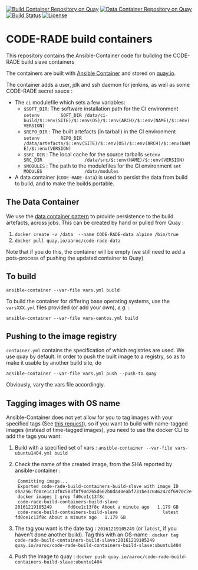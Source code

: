 [![Build Container Repository on Quay](https://quay.io/repository/aaroc/code-rade-build-containers-build-slave/status "Docker Repository on Quay")](https://quay.io/repository/aaroc/code-rade-build-containers-build-slave) [![Data Container Repository on Quay](https://quay.io/repository/aaroc/code-rade-data/status "Docker Repository on Quay")](https://quay.io/repository/aaroc/code-rade-data) [![Build Status](https://ci.sagrid.ac.za/job/build-container/badge/icon)](https://ci.sagrid.ac.za/job/build-container)  [![License](https://img.shields.io/badge/License-Apache%202.0-blue.svg)](https://opensource.org/licenses/Apache-2.0)

# CODE-RADE build containers

This repository contains the Ansible-Container code for building the CODE-RADE build slave containers

The containers are built with [Ansible Container](http://docs.ansible.com/ansible-container) and stored on [quay.io](https://quay.io).

The container adds a user, jdk and ssh daemon for jenkins, as well as some CODE-RADE secret sauce :

  * The `ci` modulefile which sets a few variables:
    * `$SOFT_DIR`: The software installation path for the CI environment
      `setenv        SOFT_DIR /data/ci-build/$::env(SITE)/$::env(OS)/$::env(ARCH)/$::env(NAME)/$::env(VERSION)`
    * `$REPO_DIR` : The built artefacts (in tarball) in the CI environment
      `setenv        REPO_DIR               /data/artefacts/$::env(SITE)/$::env(OS)/$::env(ARCH)/$::env(NAME)/$::env(VERSION)`
    * `$SRC_DIR` : The local cache for the source tarballs
      `setenv        SRC_DIR                /data/src/$::env(NAME)/$::env(VERSION)`
    * `$MODULES` : The path to the modulefiles for the CI environment
      `set           MODULES                /data/modules`
  * A data container (`CODE-RADE-data`) is used to persist the data from build to build, and to make the builds portable.

## The Data Container

We use the [data container pattern](https://docs.docker.com/engine/tutorials/dockervolumes/#/data-volumes) to provide persistence to the build artefacts, across jobs. This can be created by hand or pulled from Quay :

  1. `docker create -v /data  --name CODE-RADE-data alpine /bin/true`
  1. `docker pull quay.io/aaroc/code-rade-data`

Note that if you do this, the container will be empty (we  still  need to add a pots-process of pushing the updated container to Quay)

## To build

`ansible-container --var-file vars.yml build`

To build the container for differing base operating systems, use the `varsXXX.yml` files provided (or add your own), _e.g._ :

```
ansible-container --var-file vars-centos.yml build
```

## Pushing to the image registry

`container.yml` contains the specification of which registries are used. We use quay by default. In order to push the built image to a registry, so as to make it usable by another build site, do

```
ansible-container --var-file vars.yml push --push-to quay
```

Obviously, vary the vars file accordingly.

## Tagging images with OS name

Ansible-Container does not yet allow for you to tag images with your specified tags (See [this request](https://github.com/ansible/ansible-container/issues/125)), so if you want to build with name-tagged images (instead of time-tagged images), you need to use the docker CLI to add the tags you want:

  1. Build with a specified set of vars : `ansible-container --var-file vars-ubuntu1404.yml build`
  1. Check the name of the created image, from the SHA reported by ansible-container :

          Committing image...
          Exported code-rade-build-containers-build-slave with image ID sha256:fd0ce1c13f8c583f8f90d265d662b8da40eabf731be3c046242df6970c2ef5fe
          docker images | grep fd0ce1c13f8c
          code-rade-build-containers-build-slave                 20161219105249      fd0ce1c13f8c About a minute ago   1.179 GB
          code-rade-build-containers-build-slave                 latest                           fd0ce1c13f8c About a minute ago   1.179 GB

  1. The tag you want is the date tag : `20161219105249` (or `latest`, if you haven't done another build). Tag this with an OS-name : `docker tag code-rade-build-containers-build-slave:20161219105249 quay.io/aaroc/code-rade-build-containers-build-slave:ubuntu1404`
  1. Push the image to quay : `docker push quay.io/aaroc/code-rade-build-containers-build-slave:ubuntu1404`
